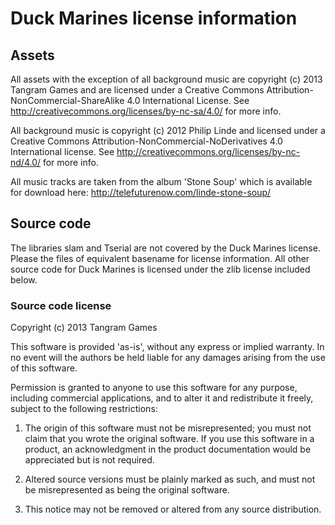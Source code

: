 # Duck Marines license information #

## Assets ##

All assets with the exception of all background music are copyright (c) 2013 Tangram Games
and are licensed under a Creative Commons Attribution-NonCommercial-ShareAlike 4.0 International License.
See http://creativecommons.org/licenses/by-nc-sa/4.0/ for more info.

All background music is copyright (c) 2012 Philip Linde and licensed under a
Creative Commons Attribution-NonCommercial-NoDerivatives 4.0 International license.
See http://creativecommons.org/licenses/by-nc-nd/4.0/ for more info.

All music tracks are taken from the album 'Stone Soup' which is available for
download here: http://telefuturenow.com/linde-stone-soup/

## Source code ##

The libraries slam and Tserial are not covered by the Duck Marines license.
Please the files of equivalent basename for license information.
All other source code for Duck Marines is licensed under the zlib license included below.

### Source code license ###

Copyright (c) 2013 Tangram Games

This software is provided 'as-is', without any express or implied
warranty. In no event will the authors be held liable for any damages
arising from the use of this software.

Permission is granted to anyone to use this software for any purpose,
including commercial applications, and to alter it and redistribute it
freely, subject to the following restrictions:

   1. The origin of this software must not be misrepresented; you must not
   claim that you wrote the original software. If you use this software
   in a product, an acknowledgment in the product documentation would be
   appreciated but is not required.

   2. Altered source versions must be plainly marked as such, and must not be
   misrepresented as being the original software.

   3. This notice may not be removed or altered from any source
   distribution.
   
